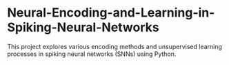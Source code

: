 # Neural-Encoding-and-Learning-in-Spiking-Neural-Networks
This project explores various encoding methods and unsupervised learning processes in spiking neural networks (SNNs) using Python.
